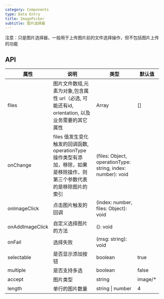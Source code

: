 ```yaml
---
category: Components
type: Data Entry
title: ImagePicker
subtitle: 图片选择器
---
```


注意：只是图片选择器，一般用于上传图片前的文件选择操作，但不包括图片上传的功能

## API

属性 | 说明 | 类型 | 默认值
----|-----|------|------
| files    | 图片文件数组,元素为对象,包含属性 url（必选, 可能还有id, orientation, 以及业务需要的其它属性     | Array  | []  |
| onChange    | files 值发生变化触发的回调函数, operationType 操作类型有添加，移除，如果是移除操作，则第三个参数代表的是移除图片的索引  | (files: Object, operationType: string, index: number): void |   |
| onImageClick    | 点击图片触发的回调  | (index: number, files: Object): void |   |
| onAddImageClick  | 自定义选择图片的方法  | (): void |   |
| onFail | 选择失败  | (msg: string): void |   |
| selectable | 是否显示添加按钮  | boolean |  true |
| multiple | 是否支持多选  | boolean |  false |
| accept | 图片类型  | string |  image/* |
| length | 单行的图片数量  | string \| number | 4 |
